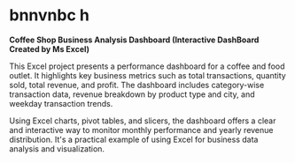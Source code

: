 #  bnnvnbc h
**Coffee Shop Business Analysis Dashboard (Interactive DashBoard Created by Ms Excel)**

This Excel project presents a performance dashboard for a coffee and food outlet. It highlights key business metrics such as total transactions, quantity sold, total revenue, and profit. The dashboard includes category-wise transaction data, revenue breakdown by product type and city, and weekday transaction trends.

Using Excel charts, pivot tables, and slicers, the dashboard offers a clear and interactive way to monitor monthly performance and yearly revenue distribution. It's a practical example of using Excel for business data analysis and visualization.
